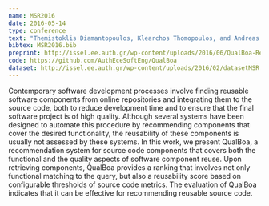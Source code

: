 ```yaml
---
name: MSR2016
date: 2016-05-14
type: conference
text: "Themistoklis Diamantopoulos, Klearchos Thomopoulos, and Andreas Symeonidis, \"QualBoa: reusability-aware recommendations of source code components\", IEEE/ACM 13th Working Conference on Mining Software Repositories (MSR), Austin, Texas, USA, May 2016."
bibtex: MSR2016.bib
preprint: http://issel.ee.auth.gr/wp-content/uploads/2016/06/QualBoa-Reusability-aware-Recommendations-of-Source-Code-Components.pdf
code: https://github.com/AuthEceSoftEng/QualBoa
dataset: http://issel.ee.auth.gr/wp-content/uploads/2016/02/datasetMSR.zip
---
```


Contemporary software development processes involve finding reusable software 
components from online repositories and integrating them to the source code, both to 
reduce development time and to ensure that the final software project is of high 
quality. Although several systems have been designed to automate this procedure by 
recommending components that cover the desired functionality, the reusability of these 
components is usually not assessed by these systems. In this work, we present QualBoa, 
a recommendation system for source code components that covers both the functional and 
the quality aspects of software component reuse. Upon retrieving components, QualBoa 
provides a ranking that involves not only functional matching to the query, but also a 
reusability score based on configurable thresholds of source code metrics. The 
evaluation of QualBoa indicates that it can be effective for recommending reusable 
source code.
